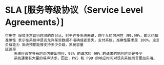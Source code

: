 # SLA [服务等级协议（Service Level Agreements）]
```md
可用性 服务正常运行时间的百分比，对于许多系统来说，四个九的可用性（99.99%，即大约每年有 50 分钟的停机时间）就被认为是高可用的
准确性 表示在系统中是否允许某些数据不准确或者丢失，支付系统，准确性要求是 100%，这意味着不允许丢失任何数据。
负载能力 系统预期能够支持多少负载，系统容量
延迟率
	系统应该在多长时间内做出响应，95% 的请求和 99% 的请求的响应时间是多少
	系统通常有大量的噪声请求，因此，P95 和 P99 的响应时间对现实系统而言更加实用。
```
